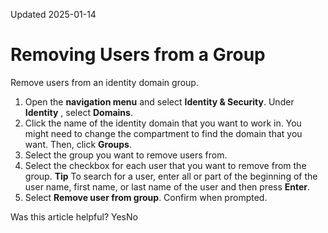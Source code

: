 Updated 2025-01-14
# Removing Users from a Group
Remove users from an identity domain group.
  1. Open the **navigation menu** and select **Identity & Security**. Under **Identity** , select **Domains**.
  2. Click the name of the identity domain that you want to work in. You might need to change the compartment to find the domain that you want. Then, click **Groups**.
  3. Select the group you want to remove users from.
  4. Select the checkbox for each user that you want to remove from the group.
**Tip** To search for a user, enter all or part of the beginning of the user name, first name, or last name of the user and then press **Enter**.
  5. Select **Remove user from group**. Confirm when prompted.


Was this article helpful?
YesNo

